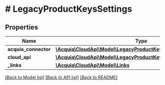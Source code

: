 # # LegacyProductKeysSettings

## Properties

Name | Type | Description | Notes
------------ | ------------- | ------------- | -------------
**acquia_connector** | [**\Acquia\CloudApi\Model\LegacyProductKeysSettingsAcquiaConnector**](LegacyProductKeysSettingsAcquiaConnector.md) |  | [optional]
**cloud_api** | [**\Acquia\CloudApi\Model\LegacyProductKeysSettingsCloudApi**](LegacyProductKeysSettingsCloudApi.md) |  | [optional]
**_links** | [**\Acquia\CloudApi\Model\Links**](Links.md) |  | [optional]

[[Back to Model list]](../../README.md#models) [[Back to API list]](../../README.md#endpoints) [[Back to README]](../../README.md)

